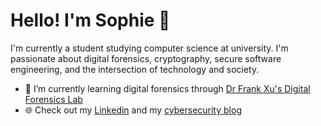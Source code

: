 # Hello! I'm Sophie 👋

I'm currently a student studying computer science at university. I'm passionate about digital forensics, cryptography, secure software engineering, and the intersection of technology and society.

- 🌱 I’m currently learning digital forensics through [Dr Frank Xu's Digital Forensics Lab](https://github.com/frankwxu/digital-forensics-lab)
- 🌐 Check out my [Linkedin](https://www.linkedin.com/in/sophiecchen/) and my [cybersecurity blog](https://sophiecchen.gitbook.io/cookie-bytes/)

